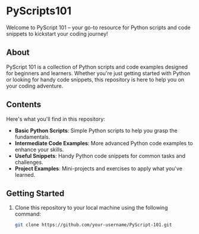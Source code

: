 # PyScripts101

Welcome to PyScript 101 – your go-to resource for Python scripts and code snippets to kickstart your coding journey!

## About

PyScript 101 is a collection of Python scripts and code examples designed for beginners and learners. Whether you're just getting started with Python or looking for handy code snippets, this repository is here to help you on your coding adventure.

## Contents

Here's what you'll find in this repository:

- **Basic Python Scripts**: Simple Python scripts to help you grasp the fundamentals.
- **Intermediate Code Examples**: More advanced Python code examples to enhance your skills.
- **Useful Snippets**: Handy Python code snippets for common tasks and challenges.
- **Project Examples**: Mini-projects and exercises to apply what you've learned.

## Getting Started

1. Clone this repository to your local machine using the following command:

   ```bash
   git clone https://github.com/your-username/PyScript-101.git
